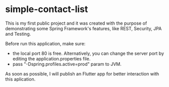 # simple-contact-list
This is my first public project and it was created with the purpose of demonstrating some Spring Framework's features, like REST, Security, JPA and Testing.

Before run this application, make sure:
- the local port 80 is free. Alternatively, you can change the server port by editing the application.properties file.
- pass "-Dspring.profiles.active=prod" param to JVM.

As soon as possible, I will publish an Flutter app for better interaction with this aplication.
